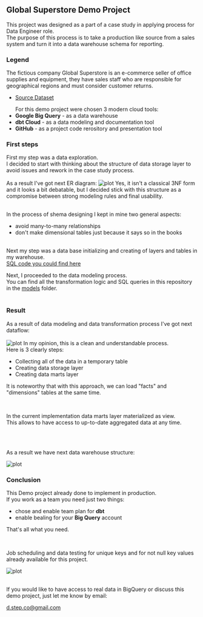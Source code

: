 ## Global Superstore Demo Project
This project was designed as a part of a case study in applying process for Data Engineer role. 
<br />
The purpose of this process is to take a production like source from a sales system and turn it into a data warehouse schema for reporting. 
### Legend
The fictious company Global Superstore is an e-commerce seller of office supplies and equipment, they have sales staff who are responsible for geographical regions and must consider customer returns.
<br />
+ <a href="https://drive.google.com/drive/folders/1rjurPuqOjcsdTEdqKRbqZjr-dwXk7ml9" target="_blank">Source Dataset</a></p>
For this demo project were chosen 3 modern cloud tools:
+ **Google Big Query** - as a data warehouse
+ **dbt Cloud** - as a data modeling and documentation tool
+ **GitHub** - as a project code rerository and presentation tool
### First steps
First my step was a data exploration.<br />
I decided to start with thinking about the structure of data storage layer to avoid issues and rework in the case study process.
<br />
<br />
As a result I've got next ER diagram:
![plot](https://live.staticflickr.com/65535/52016172643_6a2be1ea85_b.jpg)
Yes, it isn't a classical 3NF form and it looks a bit debatable, but I decided stick with this structure as a compromise between strong modeling rules and final usability.

<br />
In the process of shema designing I kept in mine two general aspects:

+ avoid many-to-many relationships
+ don't make dimensional tables just because it says so in the books

<br />
Next my step was a data base initializing and creating of layers and tables in my warehouse.<br />
<a href="https://github.com/d-step-co/global_superstore/blob/main/Init/first_steps.sql" target="_blank">SQL code you could find here</a></p>
Next, I proceeded to the data modeling process.
<br />
You can find all the transformation logic and SQL queries in this repository in the <a href="https://github.com/d-step-co/global_superstore/tree/main/models" target="_blank">models</a> folder.
<br />
<br />

### Result
As a result of data modeling and data transformation process I've got next dataflow:
<br />
<br />
![plot](https://live.staticflickr.com/65535/52018462050_504f19b6b2_b.jpg)
In my opinion, this is a clean and understandable process.
<br />
Here is 3 clearly steps:
+ Collecting all of the data in a temporary table
+ Creating data storage layer
+ Creating data marts layer

It is noteworthy that with this approach, we can load "facts" and "dimensions" tables at the same time.

<br />

In the current implementation data marts layer materialized as view.
<br />
This allows to have access to up-to-date aggregated data at any time.

<br />
<br />

As a result we have next data warehouse structure:

![plot](https://live.staticflickr.com/65535/52017982953_3d7c2e5666_c.jpg)


### Conclusion
This Demo project already done to implement in production.
<br />
If you work as a team you need just two things:
+ chose and enable team plan for **dbt**
+ enable bealing for your **Big Query** account

That's all what you need.

<br />

Job scheduling and data testing for unique keys and for not null key values already available for this project.
<br />

![plot](https://live.staticflickr.com/65535/52017137252_897619c670_o.png)

<br />
If you would like to have access to real data in BigQuery or discuss this demo project, just let me know by email: <p><a href="mailto:d.step.co@gmail.com">d.step.co@gmail.com</a></p>
